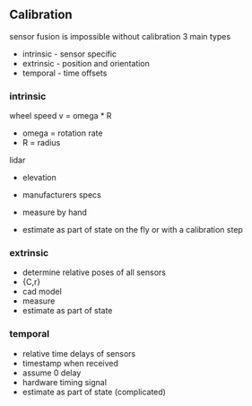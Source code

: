 ## Calibration

sensor fusion is impossible without calibration
3 main types

- intrinsic - sensor specific
- extrinsic - position and orientation
- temporal - time offsets

### intrinsic

wheel speed
v = omega \* R

- omega = rotation rate
- R = radius

lidar

- elevation

- manufacturers specs
- measure by hand
- estimate as part of state on the fly or with a calibration step

### extrinsic

- determine relative poses of all sensors
- {C,r}
- cad model
- measure
- estimate as part of state

### temporal

- relative time delays of sensors
- timestamp when received
- assume 0 delay
- hardware timing signal
- estimate as part of state (complicated)
